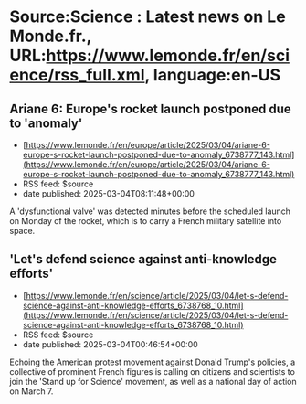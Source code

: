 # Source:Science : Latest news on Le Monde.fr., URL:https://www.lemonde.fr/en/science/rss_full.xml, language:en-US

## Ariane 6: Europe's rocket launch postponed due to 'anomaly'
 - [https://www.lemonde.fr/en/europe/article/2025/03/04/ariane-6-europe-s-rocket-launch-postponed-due-to-anomaly_6738777_143.html](https://www.lemonde.fr/en/europe/article/2025/03/04/ariane-6-europe-s-rocket-launch-postponed-due-to-anomaly_6738777_143.html)
 - RSS feed: $source
 - date published: 2025-03-04T08:11:48+00:00

A 'dysfunctional valve' was detected minutes before the scheduled launch on Monday of the rocket, which is to carry a French military satellite into space.

## 'Let's defend science against anti-knowledge efforts'
 - [https://www.lemonde.fr/en/science/article/2025/03/04/let-s-defend-science-against-anti-knowledge-efforts_6738768_10.html](https://www.lemonde.fr/en/science/article/2025/03/04/let-s-defend-science-against-anti-knowledge-efforts_6738768_10.html)
 - RSS feed: $source
 - date published: 2025-03-04T00:46:54+00:00

Echoing the American protest movement against Donald Trump's policies, a collective of prominent French figures is calling on citizens and scientists to join the 'Stand up for Science' movement, as well as a national day of action on March 7.

